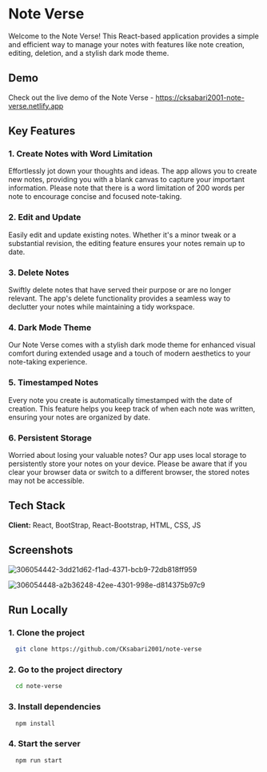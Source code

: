 # Note Verse

Welcome to the Note Verse! This React-based application provides a simple and efficient way to manage your notes with features like note creation, editing, deletion, and a stylish dark mode theme.

## Demo

Check out the live demo of the Note Verse - https://cksabari2001-note-verse.netlify.app

## Key Features

### 1. Create Notes with Word Limitation

Effortlessly jot down your thoughts and ideas. The app allows you to create new notes, providing you with a blank canvas to capture your important information. Please note that there is a word limitation of 200 words per note to encourage concise and focused note-taking.

### 2. Edit and Update

Easily edit and update existing notes. Whether it's a minor tweak or a substantial revision, the editing feature ensures your notes remain up to date.

### 3. Delete Notes

Swiftly delete notes that have served their purpose or are no longer relevant. The app's delete functionality provides a seamless way to declutter your notes while maintaining a tidy workspace.

### 4. Dark Mode Theme

Our Note Verse comes with a stylish dark mode theme for enhanced visual comfort during extended usage and a touch of modern aesthetics to your note-taking experience.

### 5. Timestamped Notes

Every note you create is automatically timestamped with the date of creation. This feature helps you keep track of when each note was written, ensuring your notes are organized by date.

### 6. Persistent Storage

Worried about losing your valuable notes? Our app uses local storage to persistently store your notes on your device. Please be aware that if you clear your browser data or switch to a different browser, the stored notes may not be accessible.

## Tech Stack

**Client:** React, BootStrap, React-Bootstrap, HTML, CSS, JS


## Screenshots

![306054442-3dd21d62-f1ad-4371-bcb9-72db818ff959](https://github.com/CKsabari2001/note-verse/assets/110533554/dbf9c0f6-569a-4e59-8301-96e53b68be56)

![306054448-a2b36248-42ee-4301-998e-d814375b97c9](https://github.com/CKsabari2001/note-verse/assets/110533554/5ed38f55-423a-4533-bef2-d2d713631692)


## Run Locally

### 1. Clone the project

```bash
  git clone https://github.com/CKsabari2001/note-verse
```

### 2. Go to the project directory

```bash
  cd note-verse
```

### 3. Install dependencies

```bash
  npm install
```

### 4. Start the server

```bash
  npm run start
```



